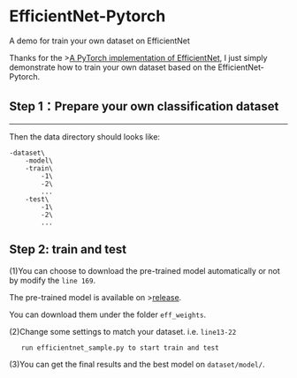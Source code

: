 # EfficientNet-Pytorch
A demo for train your own dataset on EfficientNet

Thanks for the >[A PyTorch implementation of EfficientNet](https://github.com/lukemelas/EfficientNet-PyTorch), I just simply demonstrate how to train your own dataset based on the EfficientNet-Pytorch.

## Step 1：Prepare your own classification dataset
---
Then the data directory should looks like:   
```
-dataset\
    -model\
    -train\
        -1\
        -2\
        ...
    -test\
        -1\
        -2\
        ...
```

## Step 2: train and test 
(1)You can choose to download the pre-trained model automatically or not by modify the ```line 169```.

The pre-trained model is available on >[release](https://github.com/lukemelas/EfficientNet-PyTorch/releases). 

You can download them under the folder ```eff_weights```.

(2)Change some settings to match your dataset.
i.e. ```line13-22```
 ```
    run efficientnet_sample.py to start train and test
 ```
(3)You can get the final results and the best model on ```dataset/model/```.

